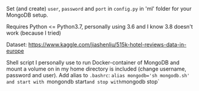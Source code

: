 Set (and create) `user`, `password` and `port` in `config.py` in 'ml' folder for your MongoDB setup.


Requires Python <= Python3.7, personally using 3.6 and I know 3.8 doesn't work (because I tried)

Dataset: https://www.kaggle.com/jiashenliu/515k-hotel-reviews-data-in-europe

Shell script I personally use to run Docker-container of MongoDB and mount a volume on in my home directory is included (change username, password and user).
Add alias to `.bashrc`: `alias mongodb='sh mongodb.sh'
and start with `mongondb start` and stop with `mongodb stop`